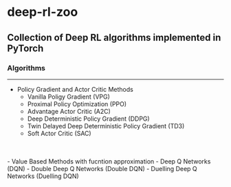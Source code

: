 # **deep-rl-zoo**
## Collection of Deep RL algorithms implemented in PyTorch

### Algorithms
---
  -  Policy Gradient and Actor Critic Methods
     - Vanilla Poligy Gradient (VPG)
     - Proximal Policy Optimization (PPO)
     - Advantage Actor Critic (A2C)
     - Deep Deterministic Policy Gradient (DDPG)
     - Twin Delayed Deep Deterministic Policy Gradient (TD3)
     - Soft Actor Critic (SAC)
  <br>
  </br>
  -  Value Based Methods with fucntion approximation
     -  Deep Q Networks (DQN)
     -  Double Deep Q Networks (Double DQN)
     -  Duelling Deep Q Networks (Duelling DQN)
